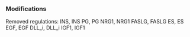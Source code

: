 ### Modifications

Removed regulations:
INS, INS
PG, PG
NRG1, NRG1
FASLG, FASLG
ES, ES
EGF, EGF
DLL_i, DLL_i
IGF1, IGF1
